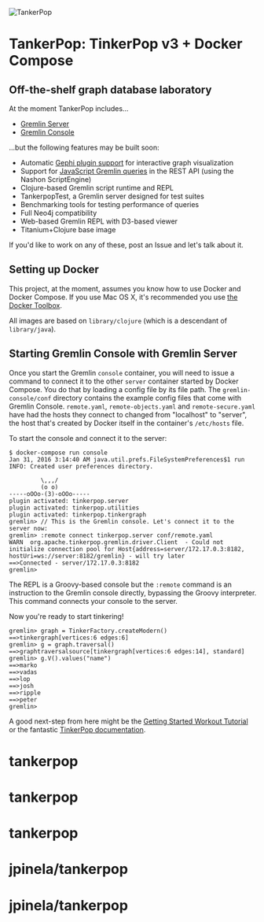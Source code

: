 ![TankerPop](http://i.imgur.com/10sSYOA.png)

TankerPop: TinkerPop v3 + Docker Compose
========================================

Off-the-shelf graph database laboratory
---------------------------------------

At the moment TankerPop includes...

 * [Gremlin Server](http://www.tinkerpop.com/docs/3.0.0.M6/#gremlin-server)
 * [Gremlin Console](http://www.tinkerpop.com/docs/3.0.0.M6/#gremlin-console)

...but the following features may be built soon:

 * Automatic [Gephi plugin support](http://www.tinkerpop.com/docs/3.0.0.M6/#gephi-plugin) for interactive graph visualization
 * Support for [JavaScript Gremlin queries](http://www.tinkerpop.com/docs/3.0.0.M6/#_connecting_via_rest) in the REST API (using the Nashon ScriptEngine)
 * Clojure-based Gremlin script runtime and REPL
 * TankerpopTest, a Gremlin server designed for test suites
 * Benchmarking tools for testing performance of queries
 * Full Neo4j compatibility
 * Web-based Gremlin REPL with D3-based viewer
 * Titanium+Clojure base image

If you'd like to work on any of these, post an Issue and let's talk about it.

Setting up Docker
-----------------

This project, at the moment, assumes you know how to use Docker and Docker Compose. If you use Mac OS X, it's recommended you use [the Docker Toolbox](https://www.docker.com/products/docker-toolbox).

All images are based on `library/clojure` (which is a descendant of `library/java`).


Starting Gremlin Console with Gremlin Server
--------------------------------------------

Once you start the Gremlin `console` container, you will need to issue a command to connect it to the other `server` container started by Docker Compose. You do that by loading a config file by its file path. The `gremlin-console/conf` directory contains the example config files that come with Gremlin Console. `remote.yaml`, `remote-objects.yaml` and `remote-secure.yaml` have had the hosts they connect to changed from "localhost" to "server", the host that's created by Docker itself in the container's `/etc/hosts` file.

To start the console and connect it to the server:

    $ docker-compose run console
    Jan 31, 2016 3:14:40 AM java.util.prefs.FileSystemPreferences$1 run
    INFO: Created user preferences directory.

             \,,,/
             (o o)
    -----oOOo-(3)-oOOo-----
    plugin activated: tinkerpop.server
    plugin activated: tinkerpop.utilities
    plugin activated: tinkerpop.tinkergraph
    gremlin> // This is the Gremlin console. Let's connect it to the server now:
    gremlin> :remote connect tinkerpop.server conf/remote.yaml
    WARN  org.apache.tinkerpop.gremlin.driver.Client  - Could not initialize connection pool for Host{address=server/172.17.0.3:8182, hostUri=ws://server:8182/gremlin} - will try later
    ==>Connected - server/172.17.0.3:8182
    gremlin>


The REPL is a Groovy-based console but the `:remote` command is an instruction to the Gremlin console
directly, bypassing the Groovy interpreter. This command connects your console to the server.

Now you're ready to start tinkering!

    gremlin> graph = TinkerFactory.createModern()
    ==>tinkergraph[vertices:6 edges:6]
    gremlin> g = graph.traversal()
    ==>graphtraversalsource[tinkergraph[vertices:6 edges:14], standard]
    gremlin> g.V().values("name")
    ==>marko
    ==>vadas
    ==>lop
    ==>josh
    ==>ripple
    ==>peter
    gremlin>

A good next-step from here might be the [Getting Started Workout Tutorial](https://tinkerpop.apache.org/docs/3.1.0-incubating/tutorials-getting-started.html) or the fantastic [TinkerPop documentation](https://tinkerpop.apache.org/docs/3.1.0-incubating/).
# tankerpop
# tankerpop
# tankerpop
# jpinela/tankerpop
# jpinela/tankerpop
